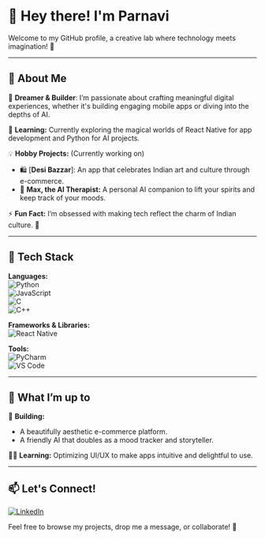 # 👋 Hey there! I'm Parnavi  

Welcome to my GitHub profile, a creative lab where technology meets imagination! 🌟  

---

## 🌟 About Me  
🔭 **Dreamer & Builder**: I’m passionate about crafting meaningful digital experiences, whether it's building engaging mobile apps or diving into the depths of AI.  

🌱 **Learning:** Currently exploring the magical worlds of React Native for app development and Python for AI projects.  

💡 **Hobby Projects:**
(Currently working on)
- 🛍️ [**Desi Bazzar**]: An app that celebrates Indian art and culture through e-commerce.  
- 🤖 **Max, the AI Therapist:** A personal AI companion to lift your spirits and keep track of your moods.  

⚡ **Fun Fact:** I’m obsessed with making tech reflect the charm of Indian culture. 🎨  

---

## 🔧 Tech Stack  
**Languages:**  
![Python](https://img.shields.io/badge/Python-3670A0?style=for-the-badge&logo=python&logoColor=ffdd54)  
![JavaScript](https://img.shields.io/badge/JavaScript-323330?style=for-the-badge&logo=javascript&logoColor=F7DF1E)  
![C](https://img.shields.io/badge/C-00599C?style=for-the-badge&logo=c&logoColor=white)  
![C++](https://img.shields.io/badge/C%2B%2B-00599C?style=for-the-badge&logo=c%2B%2B&logoColor=white)  


**Frameworks & Libraries:**  
![React Native](https://img.shields.io/badge/React_Native-20232A?style=for-the-badge&logo=react&logoColor=61DAFB)  

**Tools:**  
![PyCharm](https://img.shields.io/badge/PyCharm-000000?style=for-the-badge&logo=pycharm&logoColor=brightgreen)  
![VS Code](https://img.shields.io/badge/VS%20Code-0078d7?style=for-the-badge&logo=visual%20studio%20code&logoColor=white)  


---

## 🎯 What I’m up to  
🚀 **Building:**  
- A beautifully aesthetic e-commerce platform.  
- A friendly AI that doubles as a mood tracker and storyteller.  

👩‍💻 **Learning:** Optimizing UI/UX to make apps intuitive and delightful to use.  

---

## 📫 Let's Connect!  
[![LinkedIn](https://img.shields.io/badge/LinkedIn-0077B5?style=for-the-badge&logo=linkedin&logoColor=white)](https://www.linkedin.com/in/parnavisalunke5002/)

Feel free to browse my projects, drop me a message, or collaborate! 💬  
